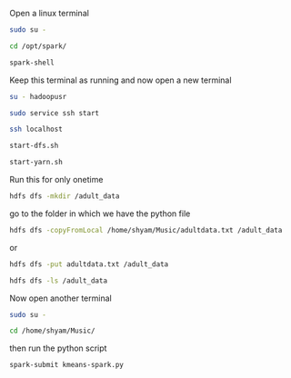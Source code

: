 Open a linux terminal<br/>
```sh
sudo su -
```
```sh
cd /opt/spark/
```
```sh
spark-shell
```
Keep this terminal as running and now open a new terminal<br/>
```sh
su - hadoopusr
```
```sh
sudo service ssh start
```
```sh
ssh localhost
```
```sh
start-dfs.sh
```
```sh
start-yarn.sh
```
Run this for only onetime<br/>
```sh
hdfs dfs -mkdir /adult_data
```
go to the folder in which we have the python file<br/>
```sh
hdfs dfs -copyFromLocal /home/shyam/Music/adultdata.txt /adult_data
```
or<br/>
```sh
hdfs dfs -put adultdata.txt /adult_data
```
```sh
hdfs dfs -ls /adult_data
```
Now open another terminal<br/>
```sh
sudo su -
```
```sh
cd /home/shyam/Music/
```
then run the python script<br/>
```sh
spark-submit kmeans-spark.py
```
